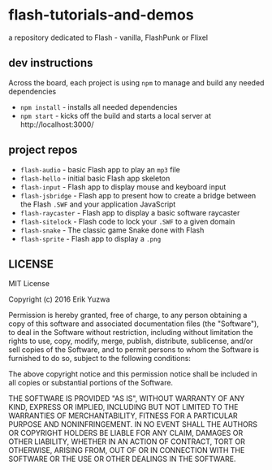 # flash-tutorials-and-demos
a repository dedicated to Flash - vanilla, FlashPunk or Flixel

## dev instructions

Across the board, each project is using `npm` to manage and build
any needed dependencies

* `npm install` - installs all needed dependencies
* `npm start` - kicks off the build and starts a local server at
  http://localhost:3000/
  
## project repos

* `flash-audio` - basic Flash app to play an `mp3` file
* `flash-hello` - initial basic Flash app skeleton
* `flash-input` - Flash app to display mouse and keyboard input
* `flash-jsbridge` - Flash app to present how to create a bridge
  between the Flash `.SWF` and your application JavaScript
* `flash-raycaster` - Flash app to display a basic software raycaster
* `flash-sitelock` - Flash code to lock your `.SWF` to a given domain
* `flash-snake` - The classic game Snake done with Flash
* `flash-sprite` - Flash app to display a `.png`

## LICENSE

MIT License

Copyright (c) 2016 Erik Yuzwa

Permission is hereby granted, free of charge, to any person obtaining a copy
of this software and associated documentation files (the "Software"), to deal
in the Software without restriction, including without limitation the rights
to use, copy, modify, merge, publish, distribute, sublicense, and/or sell
copies of the Software, and to permit persons to whom the Software is
furnished to do so, subject to the following conditions:

The above copyright notice and this permission notice shall be included in all
copies or substantial portions of the Software.

THE SOFTWARE IS PROVIDED "AS IS", WITHOUT WARRANTY OF ANY KIND, EXPRESS OR
IMPLIED, INCLUDING BUT NOT LIMITED TO THE WARRANTIES OF MERCHANTABILITY,
FITNESS FOR A PARTICULAR PURPOSE AND NONINFRINGEMENT. IN NO EVENT SHALL THE
AUTHORS OR COPYRIGHT HOLDERS BE LIABLE FOR ANY CLAIM, DAMAGES OR OTHER
LIABILITY, WHETHER IN AN ACTION OF CONTRACT, TORT OR OTHERWISE, ARISING FROM,
OUT OF OR IN CONNECTION WITH THE SOFTWARE OR THE USE OR OTHER DEALINGS IN THE
SOFTWARE.
